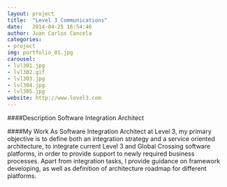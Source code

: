 ```yaml
---
layout: project
title:  "Level 3 Communications"
date:   2014-04-25 16:54:46
author: Juan Carlos Cancela
categories:
- project
img: portfolio_01.jpg
carousel:
- lvl301.jpg
- lvl302.gif
- lvl303.jpg
- lvl304.jpg
- lvl305.jpg
website: http://www.level3.com
---
```

####Description
Software Integration Architect

####My Work
As Software Integration Architect at Level 3, my primary objective is to define both an integration strategy and a service oriented architecture, to integrate current Level 3 and Global Crossing software platforms, in order to provide support to newly required business processes.
Apart from integration tasks, I provide guidance on framework developing, as well as definition of architecture roadmap for different platforms.